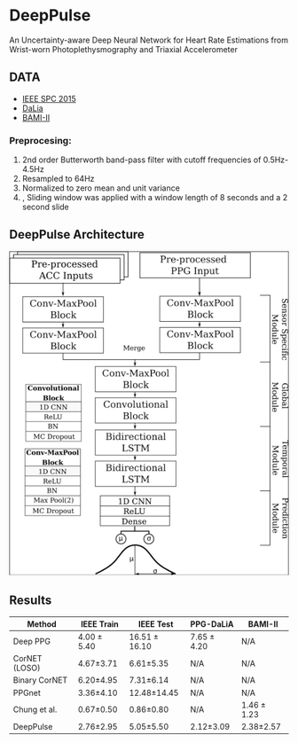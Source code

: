# DeepPulse
 An Uncertainty-aware Deep Neural Network for Heart Rate Estimations from Wrist-worn Photoplethysmography and Triaxial Accelerometer
 ## DATA
 - [IEEE SPC 2015](https://sites.google.com/site/researchbyzhang/ieeespcup2015)
 - [DaLia](https://archive.ics.uci.edu/ml/datasets/PPG-DaLiA)
 - [BAMI-II](https://github.com/hooseok/gyro_acc_ppg)
 ### Preprocesing:
 1. 2nd order Butterworth band-pass filter with cutoff frequencies of 0.5Hz-4.5Hz
 2. Resampled to 64Hz
 3. Normalized to zero mean and unit variance
 4. , Sliding window was applied with a window length of 8 seconds and a 2 second slide
 
 ## DeepPulse Architecture
![DeepPulse Architecture](https://github.com/danielray54/DeepPulse/blob/main/Images/DEEPPULSEARCH.png?raw=true)

## Results
| Method        | IEEE Train  | IEEE Test     | PPG-DaLiA   | BAMI-II     |
|---------------|-------------|---------------|-------------|-------------|
| Deep PPG      | 4.00 ± 5.40 | 16.51 ± 16.10 | 7.65 ± 4.20 | N/A         |
| CorNET (LOSO) | 4.67±3.71   | 6.61±5.35     | N/A         | N/A         |
| Binary CorNET | 6.20±4.95   | 7.31±6.14     | N/A         | N/A         |
| PPGnet        | 3.36±4.10   | 12.48±14.45   | N/A         | N/A         |
| Chung et al.  | 0.67±0.50   | 0.86±0.80     | N/A         | 1.46 ± 1.23 |
| DeepPulse     | 2.76±2.95   | 5.05±5.50     | 2.12±3.09   | 2.38±2.57   |
